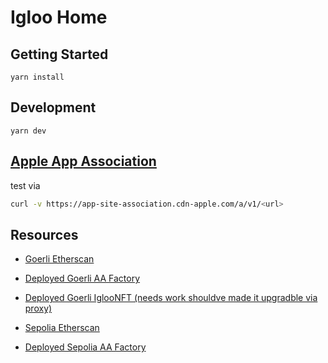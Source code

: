 # Igloo Home

## Getting Started

```
yarn install
```

## Development

```
yarn dev
```

## [Apple App Association](https://developer.apple.com/documentation/xcode/supporting-associated-domains)

test via

```bash
curl -v https://app-site-association.cdn-apple.com/a/v1/<url>
```

## Resources

- [Goerli Etherscan](https://goerli.etherscan.io)
- [Deployed Goerli AA Factory](https://goerli.etherscan.io/address/0x3c752E964f94A6e45c9547e86C70D3d9b86D3b17)
- [Deployed Goerli IglooNFT (needs work shouldve made it upgradble via proxy)](https://goerli.etherscan.io/address/0x9541b98f2339dec2675f5ff3ea96b69a35aae71a)

- [Sepolia Etherscan](https://sepolia.etherscan.io/)
- [Deployed Sepolia AA Factory](https://sepolia.etherscan.io/address/0x3c752E964f94A6e45c9547e86C70D3d9b86D3b17)
